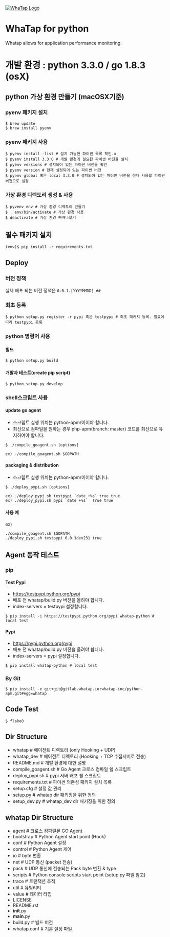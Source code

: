 [![WhaTap Logo](https://www.whatap.io/img/common/whatap_logo_re.svg)](https://www.whatap.io/)
# WhaTap for python

Whatap allows for application performance monitoring.


# 개발 환경 : python 3.3.0 / go 1.8.3 (osX)

## python 가상 환경 만들기 (macOSX기준)

### pyenv 패키지 설치

```shell
$ brew update
$ brew install pyenv

```

### pyenv 패키지 사용

```shell
$ pyenv install -list # 설치 가능한 파이썬 목록 확인.x
$ pyenv install 3.3.0 # 개발 환경에 필요한 파이썬 버전을 설치
$ pyenv versions # 설치되어 있는 파이썬 버전들 확인
$ pyenv version # 현재 설정되어 있는 파이썬 버전
$ pyenv global 혹은 local 3.3.0 # 설치되어 있는 파이썬 버전을 현재 사용할 파이썬 버전으로 설정
```

### 가상 환경 디렉토리 생성 & 사용

```shell
$ pyvenv env # 가상 환경 디렉토리 만들기
$ . env/bin/activate # 가상 환경 사용
$ deactivate # 가상 환경 빠져나오기
```

## 필수 패키지 설치

```shell
(env)$ pip install -r requirements.txt
```


## Deploy

### 버전 정책
실제 배포 되는 버전 정책은 `0.0.1.[YYYYMMDD]_##`

### 최초 등록

```shell
$ python setup.py register -r pypi 혹은 testpypi # 최초 패키지 등록. 필요에 따라 testpypi 등록
```

### python 명령어 사용

#### 빌드

```shell
$ python setup.py build
```

#### 개발자 테스트(create pip script)

```shell
$ python setup.py develop
```

### shell스크립트 사용


#### update go agent 
* 스크립트 실행 위치는 python-apm/이어야 합니다.
* 최신으로 컴파일을 원하는 경우 php-apm(branch: master) 코드를 최신으로 유지하여야 합니다.

```shell
$ ./compile_goagent.sh [options]

ex) ./compile_goagent.sh $GOPATH
```


#### packaging & distribution 
* 스크립트 실행 위치는 python-apm/이어야 합니다.

```shell
$ ./deploy_pypi.sh [options]

ex) ./deploy_pypi.sh testpypi `date +%s` true true
ex) ./deploy_pypi.sh pypi `date +%s`  true true
```
#### 사용 예
ex)

```shell
./compile_goagent.sh $GOPATH
./deploy_pypi.sh testpypi 0.0.1dev231 true
```
## Agent 동작 테스트

### pip

#### Test Pypi
* https://testpypi.python.org/pypi
* 배포 전 whatap/build.py 버전을 올려야 합니다.
* index-servers = testpypi 설정합니다.

```shell
$ pip install -i https://testpypi.python.org/pypi whatap-python # local test
```

#### Pypi 
* https://pypi.python.org/pypi
* 배포 전 whatap/build.py 버전을 올려야 합니다.
* index-servers = pypi 설정합니다.

```shell
$ pip install whatap-python # local test
```

### By Git

```shell
$ pip install -e git+git@gitlab.whatap.io:whatap-inc/python-apm.git#egg=whatap
```

## Code Test

```shell
$ flake8
```

## Dir Structure

- whatap	# 에이전트 디렉토리 (only Hooking + UDP)
- whatap_dev	# 에이전트 디렉토리 (Hooking + TCP 수집서버로 전송)
- README.md	# 개발 환경에 대한 설명
- compile_goagent.sh	# Go Agent 크로스 컴파일 쉘 스크립트
- deploy_pypi.sh # pypi 서버 배포 쉘 스크립트
- requirements.txt	# 파이썬 의존성 패키지 설치 목록
- setup.cfg	# 설정 값 관리
- setup.py	# whatap dir 패키징을 위한 정의
- setup_dev.py	# whatap_dev dir 패키징을 위한 정의


## whatap Dir Structure

- agent	 # 크로스 컴파일된 GO Agent
- bootstrap # Python Agent start point (Hook)
- conf # Python Agent 설정
- control # Python Agent 제어
- io # byte 변환
- net # UDP 통신 (packet 전송)
- pack # UDP 통신에 전송되는 Pack byte 변환 & type
- scripts # Python console scripts start point (setup.py 파일 참고)
- trace # 트랜잭션 추적
- util # 유틸리티
- value # 데이터 타입
- LICENSE
- README.rst
- __init__.py
- __main__.py
- build.py # 빌드 버전
- whatap.conf # 기본 설정 파일